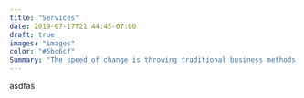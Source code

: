 ```yaml
---
title: "Services"
date: 2019-07-17T21:44:45-07:00
draft: true
images: "images"
color: "#5bc6cf"
Summary: "The speed of change is throwing traditional business methods into question and disrupting the relevance of entire industries."
---
```

asdfas

